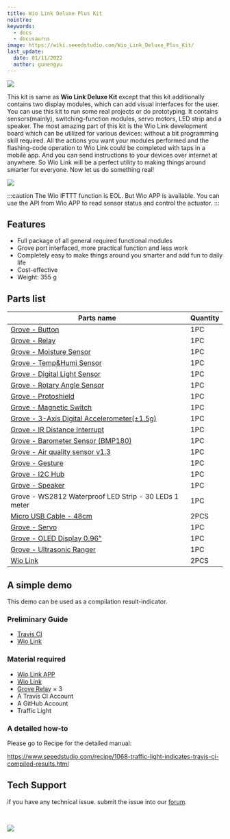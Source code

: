 ```yaml
---
title: Wio Link Deluxe Plus Kit
nointro:
keywords:
  - docs
  - docusaurus
image: https://wiki.seeedstudio.com/Wio_Link_Deluxe_Plus_Kit/
last_update:
  date: 01/11/2022
  author: gunengyu
---
```


![](https://files.seeedstudio.com/wiki/Wio_Link_Deluxe_Plus_Kit/img/Wio_Link_Deluxe_Plus_Kit_product_view_1200_s.jpg)

This kit is same as **Wio Link Deluxe Kit** except that this kit additionally contains two display modules, which can add visual interfaces for the user. You can use this kit to run some real projects or do prototyping. It contains sensors(mainly), switching-function modules, servo motors, LED strip and a speaker. The most amazing part of this kit is the Wio Link development board which can be utilized for various devices: without a bit programming skill required. All the actions you want your modules performed and the flashing-code operation to Wio Link could be completed with taps in a mobile app. And you can send instructions to your devices over internet at anywhere. So Wio Link will be a perfect utility to making things around smarter for everyone. Now let us do something real!

[![](https://files.seeedstudio.com/wiki/common/Get_One_Now_Banner.png)](https://www.seeedstudio.com/depot/Wio-Link-Deluxe-Plus-Kit-p-2616.html)

:::caution
     The Wio IFTTT function is EOL. But Wio APP is available. You can use the API from Wio APP to read sensor status and control the actuator. 
:::

Features
--------

-   Full package of all general required functional modules
-   Grove port interfaced, more practical function and less work
-   Completely easy to make things around you smarter and add fun to daily life
-   Cost-effective
-   Weight: 355 g

Parts list
----------

| Parts name                                                                                                                   | Quantity|
|------------------------------------------------------------------------------------------------------------------------------|---------|
| [Grove - Button](/Sensor/Grove/Grove_Accessories/Switch&Button/Grove-Button/)                                                                                              | 1PC     |
| [Grove - Relay](https://www.seeedstudio.com/Grove-Relay.html?queryID=f15824e61eef2f0aa449144b0da3587c&objectID=1804&indexName=bazaar_retailer_products)                                                     | 1PC     |
| [Grove - Moisture Sensor](/Sensor/Grove/Grove_Sensors/Soli_Humidity/Grove-Moisture_Sensor/)                                                                            | 1PC     |
| [Grove - Temp&Humi Sensor](https://www.seeedstudio.com/Grove-I2C-High-Accuracy-Temp-Humi-Sensor-SHT35.html?queryID=ea8d1729f76e80d6b1b53c492c74fcdb&objectID=35&indexName=bazaar_retailer_products)                   | 1PC     |
| [Grove - Digital Light Sensor](https://www.seeedstudio.com/Grove-Digital-Light-Sensor-TSL2561.html?queryID=c7822737fbcac80a47232a5fb1ac1e1d&objectID=1594&indexName=bazaar_retailer_products)         | 1PC     |
| [Grove - Rotary Angle Sensor](https://www.seeedstudio.com/Grove-Rotary-Angle-Sensor.html?queryID=09e4592dcda53bdc593ca0f2267ef1a6&objectID=1803&indexName=bazaar_retailer_products)             | 1PC     |
| [Grove - Protoshield](https://www.seeedstudio.com/Grove-Protoshield.html?queryID=6572c65d6d57e7c36173ff5c91363ef7&objectID=1801&indexName=bazaar_retailer_products)                             | 1PC     |
| [Grove - Magnetic Switch](https://www.seeedstudio.com/Grove-Magnetic-Switch.html?queryID=d18ad991c05de7f74bbabc475ad4f905&objectID=1827&indexName=bazaar_retailer_products)                     | 1PC     |
| [Grove - 3-Axis Digital Accelerometer(±1.5g)](/Sensor/Grove/Grove_Sensors/Accelerometer/Grove-3-Axis_Digital_Accelerometer-1.5g/)                                      | 1PC     |
| [Grove - IR Distance Interrupt](/Sensor/Grove/Grove_Sensors/Proximity/Grove-Digital_Distance_Interrupter_0.5_to_5cm-GP2Y0D805Z0F)                                                         | 1PC     |
| [Grove - Barometer Sensor (BMP180)](https://www.seeedstudio.com/Grove-Barometer-Sensor-BMP18-p-1840.html?queryID=88bfef2ed146542948bba61263640b3d&objectID=1105&indexName=bazaar_retailer_products) | 1PC     |
| [Grove - Air quality sensor v1.3](https://www.seeedstudio.com/Grove-Air-Quality-Sensor-v1-3-Arduino-Compatible.html?queryID=c98f1d7e388efeeee92d1815abe557cb&objectID=700&indexName=bazaar_retailer_products)    | 1PC     |
| [Grove - Gesture](https://www.seeedstudio.com/Grove-Gesture-PAJ7620U2.html?queryID=e667328d3efe4bffe1ffde38dfda3d2e&objectID=677&indexName=bazaar_retailer_products)                                    | 1PC     |
| [Grove - I2C Hub](https://www.seeedstudio.com/Grove-I2C-Hub-6-Port-p-4349.html?queryID=ed2af4d311d16826dae7b522a90e3c45&objectID=4349&indexName=bazaar_retailer_products)                                     | 1PC     |
| [Grove - Speaker](https://www.seeedstudio.com/Grove-Speaker-p-1445.html?queryID=97ac24d51003f8718bba53f05c5005af&objectID=1435&indexName=bazaar_retailer_products)                                                | 1PC     |
| Grove - WS2812 Waterproof LED Strip - 30 LEDs 1 meter                                                                        | 1PC     |
| [Micro USB Cable - 48cm](https://www.seeedstudio.com/Micro-USB-Cable-48cm-p-1475.html?queryID=a8b80828fdcd52ad1ae49daa5ed97191&objectID=1405&indexName=bazaar_retailer_products)                     | 2PCS    |
| [Grove - Servo](https://www.seeedstudio.com/Grove-Servo.html?queryID=0320acd9fad8e0fe780d097b1745a149&objectID=1626&indexName=bazaar_retailer_products)                                                    | 1PC     |
| [Grove - OLED Display 0.96"](https://www.seeedstudio.com/Grove-OLED-Display-0-96-SSD1315-p-4294.html?queryID=a6a80f29464c842d09d9e5a1216b19c9&objectID=4294&indexName=bazaar_retailer_products)                             | 1PC     |
| [Grove - Ultrasonic Ranger](https://www.seeedstudio.com/Grove-Ultrasonic-Distance-Sensor.html?queryID=2850f95a573b6446b793a79631d30d7e&objectID=2281&indexName=bazaar_retailer_products)                             | 1PC     |
| [Wio Link](/Sensor/Wio_Series/Wio_Link/)                                                                                                        | 2PCS    |


A simple demo
-------------

This demo can be used as a compilation result-indicator.

### Preliminary Guide

-   [Travis CI](https://travis-ci.org/)
-   [Wio Link](/Sensor/Wio_Series/Wio_Link/)
### Material required

-   [Wio Link APP](https://www.seeedstudio.com/Wio-Link-Event-Kit-p-2611.html?queryID=3ab174447ce3813d2105c3db0e9e783a&objectID=537&indexName=bazaar_retailer_products)
-   [Wio Link](/Sensor/Wio_Series/Wio_Link/)
-   [Grove Relay](https://www.seeedstudio.com/Grove-Relay.html?queryID=f15824e61eef2f0aa449144b0da3587c&objectID=1804&indexName=bazaar_retailer_products) × 3
-   A Travis CI Account
-   A GitHub Account
-   Traffic Light
### A detailed how-to

Please go to Recipe for the detailed manual:

<https://www.seeedstudio.com/recipe/1068-traffic-light-indicates-travis-ci-compiled-results.html>


<!-- This Markdown file was created from https://www.seeedstudio.com/wiki/Wio_Link_Deluxe_Plus_Kit -->

## Tech Support
 if you have any technical issue.  submit the issue into our [forum](http://forum.seeedstudio.com/). 
<div>
  <br /><p style={{textAlign: 'center'}}><a href="https://www.seeedstudio.com/act-4.html?utm_source=wiki&utm_medium=wikibanner&utm_campaign=newproducts" target="_blank"><img src="https://files.seeedstudio.com/wiki/Wiki_Banner/new_product.jpg" /></a></p>
</div>